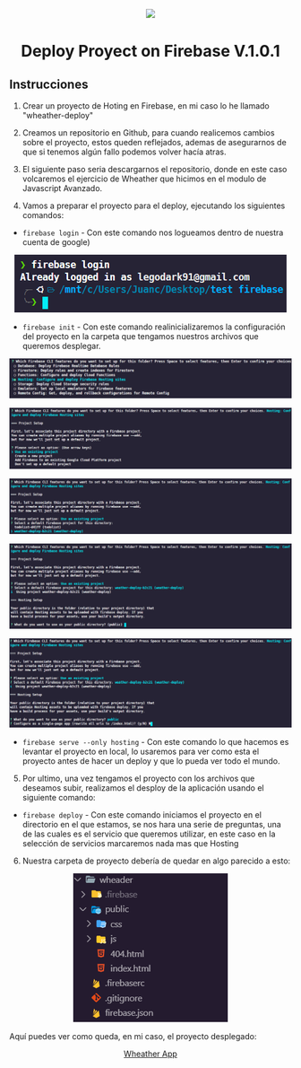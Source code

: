 <p align="center"><img src="https://img.icons8.com/color/144/000000/firebase.png"/></p>
<h1 align="center">Deploy  Proyect on Firebase V.1.0.1</h1>

## Instrucciones

1. Crear un proyecto de Hoting en Firebase, en mi caso lo he llamado "wheather-deploy"

2. Creamos un repositorio en Github, para cuando realicemos cambios sobre el proyecto, estos queden reflejados, ademas de asegurarnos de que si tenemos algún fallo podemos volver hacía atras.

3. El siguiente paso seria descargarnos el repositorio, donde en este caso volcaremos el ejercicio de Wheather que hicimos en el modulo de Javascript Avanzado.

4. Vamos a preparar el proyecto para el deploy, ejecutando los siguientes comandos:

  -  `firebase login` - Con este comando nos logueamos dentro de nuestra cuenta de google)

<p align="center"><img src="./images_firebase/login.PNG"/></p>

  -  `firebase init` - Con este comando realinicializaremos la configuración del proyecto en la carpeta que tengamos nuestros archivos que queremos desplegar.

  <p align="center"><img src="./images_firebase/select_service.PNG"/></p>

  <p align="center"><img src="./images_firebase/proyecto_seleccion.PNG"/></p>

  <p align="center"><img src="./images_firebase/proyecto_seleccion_1.PNG"/></p>

  <p align="center"><img src="./images_firebase/proyecto_seleccion_carpeta.PNG"/></p>

  <p align="center"><img src="./images_firebase/proyecto_seleccion_no_index.PNG"/></p>

  -  `firebase serve --only hosting` - Con este comando lo que hacemos es levantar el proyecto en local, lo usaremos para ver como esta el proyecto antes de hacer un deploy y que lo pueda ver todo el mundo.

5. Por ultimo, una vez tengamos el proyecto con los archivos que deseamos subir, realizamos el desploy de la aplicación usando el siguiente comando:

- `firebase deploy` - Con este comando iniciamos el proyecto en el directorio en el que estamos, se nos hara una serie de preguntas, una de las cuales es el servicio que queremos utilizar, en este caso en la selección de servicios marcaremos nada mas que Hosting

6. Nuestra carpeta de proyecto debería de quedar en algo parecido a esto:

<p align="center"><img src="./images_firebase/proyect.PNG"/></p>

Aquí puedes ver como queda, en mi caso, el proyecto desplegado:

<p align="center"><a href="https://weather-deploy-b2c21.web.app/">Wheather App</a></p>

